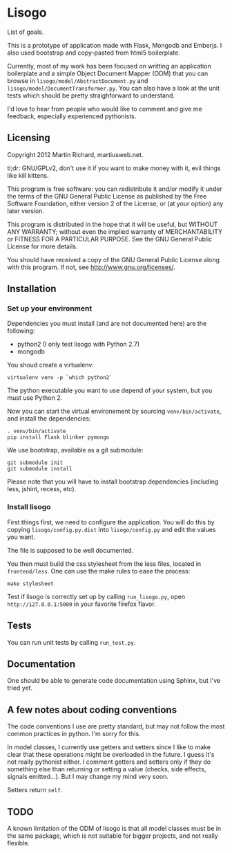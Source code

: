 # Lisogo

List of goals.

This is a prototype of application made with Flask, Mongodb and Emberjs. I also
used bootstrap and copy-pasted from html5 boilerplate.

Currently, most of my work has been focused on writting an application
boilerplate and a simple Object Document Mapper (ODM) that you can browse in
`lisogo/model/AbstractDocument.py` and `lisogo/model/DocumentTransformer.py`.
You can also have a look at the unit tests which should be pretty
straighforward to understand.

I'd love to hear from people who would like to comment and give me feedback,
especially experienced pythonists.

## Licensing

Copyright 2012 Martin Richard, martiusweb.net.

tl;dr: GNU/GPLv2, don't use it if you want to make money with it, evil things
like kill kittens.

This program is free software: you can redistribute it and/or modify it under
the terms of the GNU General Public License as published by the Free Software
Foundation, either version 2 of the License, or (at your option) any later
version.

This program is distributed in the hope that it will be useful, but WITHOUT ANY
WARRANTY; without even the implied warranty of MERCHANTABILITY or FITNESS FOR
A PARTICULAR PURPOSE.  See the GNU General Public License for more details.

You should have received a copy of the GNU General Public License along with
this program.  If not, see <http://www.gnu.org/licenses/>.

## Installation

### Set up your environment

Dependencies you must install (and are not documented here) are the following:

  * python2 (I only test lisogo with Python 2.7)
  * mongodb

You shoud create a virtualenv:

    virtualenv venv -p `which python2`

The python executable you want to use depend of your system, but you must use
Python 2.

Now you can start the virtual environement by sourcing `venv/bin/activate`,
and install the dependencies:

    . venv/bin/activate
    pip install Flask blinker pymongo

We use bootstrap, available as a git submodule:

    git submodule init
    git submodule install

Please note that you will have to install bootstrap dependencies (including
less, jshint, recess, etc).

### Install lisogo

First things first, we need to configure the application. You will do this by
copying `lisogo/config.py.dist` into `lisogo/config.py` and edit the values you
want.

The file is supposed to be well documented.

You then must build the css stylesheet from the less files, located in
`frontend/less`. One can use the make rules to ease the process:

    make stylesheet

Test if lisogo is correctly set up by calling `run_lisogo.py`, open
`http://127.0.0.1:5000` in your favorite firefox flavor.

## Tests

You can run unit tests by calling `run_test.py`.

## Documentation

One should be able to generate code documentation using Sphinx, but I've tried
yet.

## A few notes about coding conventions

The code conventions I use are pretty standard, but may not follow the most
common practices in python. I'm sorry for this.

In model classes, I currently use getters and setters since I like to make
clear that these operations might be overloaded in the future. I guess it's not
really pythonist either. I comment getters and setters only if they do
something else than returning or setting a value (checks, side effects, signals
emitted...). But I may change my mind very soon.

Setters return `self`.

## TODO

A known limitation of the ODM of lisogo is that all model classes must be in
the same package, which is not suitable for bigger projects, and not really
flexible.
